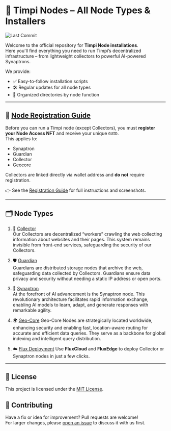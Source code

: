 # 🧠 Timpi Nodes – All Node Types & Installers

![Last Commit](https://img.shields.io/github/last-commit/Timpi-official/Nodes)

Welcome to the official repository for **Timpi Node installations**.  
Here you'll find everything you need to run Timpi’s decentralized infrastructure – from lightweight collectors to powerful AI-powered Synaptrons.

We provide:
- ✅ Easy-to-follow installation scripts  
- 🛠️ Regular updates for all node types  
- 📁 Organized directories by node function

---

## 📝 [Node Registration Guide](https://github.com/Timpi-official/Nodes/blob/main/Registration/RegisterNodes.md)

Before you can run a Timpi node (except Collectors), you must **register your Node Access NFT** and receive your unique `GUID`.  
This applies to:
- Synaptron
- Guardian
- Collector
- Geocore

Collectors are linked directly via wallet address and **do not** require registration.

👉 See the [Registration Guide](https://github.com/Timpi-official/Nodes/blob/main/Registration/RegisterNodes.md) for full instructions and screenshots.

---

## 🗂 Node Types

1. 🔄 [Collector](https://github.com/Timpi-official/Nodes/tree/main/Collector)  
   Our Collectors are decentralized “workers” crawling the web collecting information about websites and their pages. This system remains invisible from front-end services, safeguarding the security of our Collectors.

2. 🛡️ [Guardian](https://github.com/Timpi-official/Nodes/tree/main/Guardian)  
   Guardians are distributed storage nodes that archive the web, safeguarding data collected by Collectors. Guardians ensure data privacy and security without needing a static IP address or open ports.

3. 🧬 [Synaptron](https://github.com/Timpi-official/Nodes/tree/main/Synaptron)  
   At the forefront of AI advancement is the Synaptron node. This revolutionary architecture facilitates rapid information exchange, enabling AI models to learn, adapt, and generate responses with remarkable agility.

4. 🌍 [Geo-Core](https://github.com/Timpi-official/Nodes/blob/main/Geocore/README.md)
Geo-Core Nodes are strategically located worldwide, enhancing security and enabling fast, location-aware routing for accurate and efficient data queries. They serve as a backbone for global indexing and intelligent query distribution.

5. ☁️ [Flux Deployment](https://github.com/Timpi-official/Nodes/blob/main/FluxDeployment/README.md)
   Use **FluxCloud** and **FluxEdge** to deploy Collector or Synaptron nodes in just a few clicks.
---


## 📜 License

This project is licensed under the [MIT License](LICENSE).

## 🤝 Contributing

Have a fix or idea for improvement? Pull requests are welcome!  
For larger changes, please [open an issue](https://discord.com/channels/946982023245992006/1179427377844068493) to discuss it with us first.
